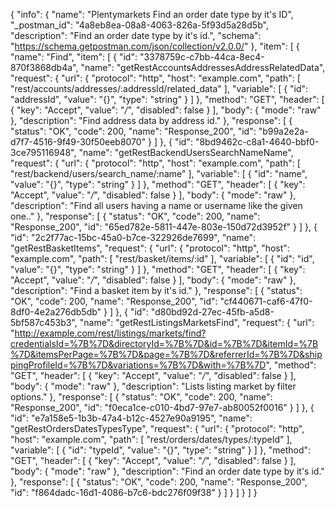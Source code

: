{
  "info": {
    "name": "Plentymarkets Find an order date type by it's ID",
    "_postman_id": "4a8eb8ea-08a8-4063-826a-5f93d5a28d5b",
    "description": "Find an order date type by it's id.",
    "schema": "https://schema.getpostman.com/json/collection/v2.0.0/"
  },
  "item": [
    {
      "name": "Find",
      "item": [
        {
          "id": "3378759c-c7bb-44ca-8ec4-870f3868db4a",
          "name": "getRestAccountsAddressesAddressRelatedData",
          "request": {
            "url": {
              "protocol": "http",
              "host": "example.com",
              "path": [
                "rest/accounts/addresses/:addressId/related_data"
              ],
              "variable": [
                {
                  "id": "addressId",
                  "value": "{}",
                  "type": "string"
                }
              ]
            },
            "method": "GET",
            "header": [
              {
                "key": "Accept",
                "value": "*/*",
                "disabled": false
              }
            ],
            "body": {
              "mode": "raw"
            },
            "description": "Find address data by address id."
          },
          "response": [
            {
              "status": "OK",
              "code": 200,
              "name": "Response_200",
              "id": "b99a2e2a-d7f7-4516-9f49-30f50eeb8070"
            }
          ]
        },
        {
          "id": "8bd9462c-c8a1-4640-bbf0-3ce795116948",
          "name": "getRestBackendUsersSearchNameName",
          "request": {
            "url": {
              "protocol": "http",
              "host": "example.com",
              "path": [
                "rest/backend/users/search_name/:name"
              ],
              "variable": [
                {
                  "id": "name",
                  "value": "{}",
                  "type": "string"
                }
              ]
            },
            "method": "GET",
            "header": [
              {
                "key": "Accept",
                "value": "*/*",
                "disabled": false
              }
            ],
            "body": {
              "mode": "raw"
            },
            "description": "Find all users having a name or username like the given one.."
          },
          "response": [
            {
              "status": "OK",
              "code": 200,
              "name": "Response_200",
              "id": "65ed782e-5811-447e-803e-150d72d3952f"
            }
          ]
        },
        {
          "id": "2c2f77ac-15bc-45a0-b7ce-322926de7699",
          "name": "getRestBasketItems",
          "request": {
            "url": {
              "protocol": "http",
              "host": "example.com",
              "path": [
                "rest/basket/items/:id"
              ],
              "variable": [
                {
                  "id": "id",
                  "value": "{}",
                  "type": "string"
                }
              ]
            },
            "method": "GET",
            "header": [
              {
                "key": "Accept",
                "value": "*/*",
                "disabled": false
              }
            ],
            "body": {
              "mode": "raw"
            },
            "description": "Find a basket item by it's id."
          },
          "response": [
            {
              "status": "OK",
              "code": 200,
              "name": "Response_200",
              "id": "cf440671-caf6-47f0-8df0-4e2a276db5db"
            }
          ]
        },
        {
          "id": "d80bd92d-27ec-45fb-a5d8-5bf587c453b3",
          "name": "getRestListingsMarketsFind",
          "request": {
            "url": "http://example.com/rest/listings/markets/find?credentialsId=%7B%7D&directoryId=%7B%7D&id=%7B%7D&itemId=%7B%7D&itemsPerPage=%7B%7D&page=%7B%7D&referrerId=%7B%7D&shippingProfileId=%7B%7D&variations=%7B%7D&with=%7B%7D",
            "method": "GET",
            "header": [
              {
                "key": "Accept",
                "value": "*/*",
                "disabled": false
              }
            ],
            "body": {
              "mode": "raw"
            },
            "description": "Lists listing market by filter options."
          },
          "response": [
            {
              "status": "OK",
              "code": 200,
              "name": "Response_200",
              "id": "f0eca1ce-c010-4bd7-97e7-ab80052f0016"
            }
          ]
        },
        {
          "id": "e7a158e5-1b3b-47a4-b12c-4527e90a9195",
          "name": "getRestOrdersDatesTypesType",
          "request": {
            "url": {
              "protocol": "http",
              "host": "example.com",
              "path": [
                "rest/orders/dates/types/:typeId"
              ],
              "variable": [
                {
                  "id": "typeId",
                  "value": "{}",
                  "type": "string"
                }
              ]
            },
            "method": "GET",
            "header": [
              {
                "key": "Accept",
                "value": "*/*",
                "disabled": false
              }
            ],
            "body": {
              "mode": "raw"
            },
            "description": "Find an order date type by it's id."
          },
          "response": [
            {
              "status": "OK",
              "code": 200,
              "name": "Response_200",
              "id": "f864dadc-16d1-4086-b7c6-bdc276f09f38"
            }
          ]
        }
      ]
    }
  ]
}